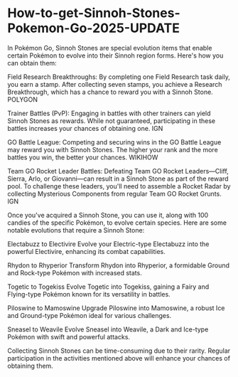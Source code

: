 # How-to-get-Sinnoh-Stones-Pokemon-Go-2025-UPDATE
In Pokémon Go, Sinnoh Stones are special evolution items that enable certain Pokémon to evolve into their Sinnoh region forms. Here's how you can obtain them:

Field Research Breakthroughs: By completing one Field Research task daily, you earn a stamp. After collecting seven stamps, you achieve a Research Breakthrough, which has a chance to reward you with a Sinnoh Stone. 
POLYGON

Trainer Battles (PvP): Engaging in battles with other trainers can yield Sinnoh Stones as rewards. While not guaranteed, participating in these battles increases your chances of obtaining one. 
IGN

GO Battle League: Competing and securing wins in the GO Battle League may reward you with Sinnoh Stones. The higher your rank and the more battles you win, the better your chances. 
WIKIHOW

Team GO Rocket Leader Battles: Defeating Team GO Rocket Leaders—Cliff, Sierra, Arlo, or Giovanni—can result in a Sinnoh Stone as part of the reward pool. To challenge these leaders, you'll need to assemble a Rocket Radar by collecting Mysterious Components from regular Team GO Rocket Grunts. 
IGN

Once you've acquired a Sinnoh Stone, you can use it, along with 100 candies of the specific Pokémon, to evolve certain species. Here are some notable evolutions that require a Sinnoh Stone:

Electabuzz to Electivire
Evolve your Electric-type Electabuzz into the powerful Electivire, enhancing its combat capabilities.


Rhydon to Rhyperior
Transform Rhydon into Rhyperior, a formidable Ground and Rock-type Pokémon with increased stats.


Togetic to Togekiss
Evolve Togetic into Togekiss, gaining a Fairy and Flying-type Pokémon known for its versatility in battles.


Piloswine to Mamoswine
Upgrade Piloswine into Mamoswine, a robust Ice and Ground-type Pokémon ideal for various challenges.


Sneasel to Weavile
Evolve Sneasel into Weavile, a Dark and Ice-type Pokémon with swift and powerful attacks.


Collecting Sinnoh Stones can be time-consuming due to their rarity. Regular participation in the activities mentioned above will enhance your chances of obtaining them.
